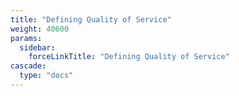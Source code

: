 ```yaml
---
title: "Defining Quality of Service"
weight: 40600
params:
  sidebar:
    forceLinkTitle: "Defining Quality of Service"
cascade:
  type: "docs"
---
```


